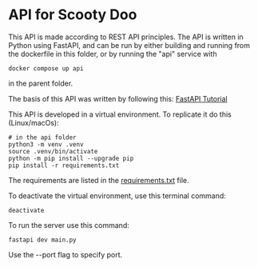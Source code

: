 # API for Scooty Doo
This API is made according to REST API principles.
The API is written in Python using FastAPI, and can be run by either building and running from the dockerfile in this folder, or by running the "api" service with 
```
docker compose up api
```
in the parent folder.

The basis of this API was written by following this: [FastAPI Tutorial](https://fastapi.tiangolo.com/tutorial/)

This API is developed in a virtual environment. To replicate it do this (Linux/macOs):
```
# in the api folder
python3 -m venv .venv
source .venv/bin/activate
python -m pip install --upgrade pip
pip install -r requirements.txt
```
The requirements are listed in the [requirements.txt](requirements.txt) file.

To deactivate the virtual environment, use this terminal command:

```
deactivate
```

To run the server use this command:
```
fastapi dev main.py
```
Use the --port flag to specify port.
